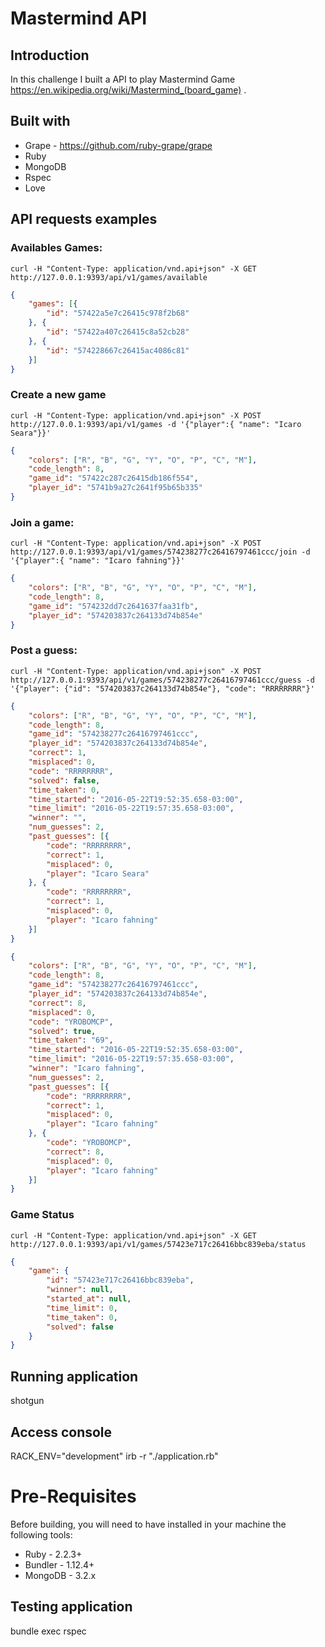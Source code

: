# Mastermind API

## Introduction
In this challenge I built a API to play Mastermind Game https://en.wikipedia.org/wiki/Mastermind_(board_game) .

## Built with
- Grape - https://github.com/ruby-grape/grape
- Ruby
- MongoDB
- Rspec
- Love
## API requests examples

### Availables Games:
```
curl -H "Content-Type: application/vnd.api+json" -X GET http://127.0.0.1:9393/api/v1/games/available
```

```json
{
	"games": [{
		"id": "57422a5e7c26415c978f2b68"
	}, {
		"id": "57422a407c26415c8a52cb28"
	}, {
		"id": "574228667c26415ac4086c81"
	}]
}
```

### Create a new game
```
curl -H "Content-Type: application/vnd.api+json" -X POST http://127.0.0.1:9393/api/v1/games -d '{"player":{ "name": "Icaro Seara"}}'
```

```json
{
	"colors": ["R", "B", "G", "Y", "O", "P", "C", "M"],
	"code_length": 8,
	"game_id": "57422c287c26415db186f554",
	"player_id": "5741b9a27c2641f95b65b335"
}
```

### Join a game:
```
curl -H "Content-Type: application/vnd.api+json" -X POST http://127.0.0.1:9393/api/v1/games/574238277c26416797461ccc/join -d '{"player":{ "name": "Icaro fahning"}}'
```

```json
{
	"colors": ["R", "B", "G", "Y", "O", "P", "C", "M"],
	"code_length": 8,
	"game_id": "574232dd7c2641637faa31fb",
	"player_id": "574203837c264133d74b854e"
}
```

### Post a guess:
```
curl -H "Content-Type: application/vnd.api+json" -X POST http://127.0.0.1:9393/api/v1/games/574238277c26416797461ccc/guess -d '{"player": {"id": "574203837c264133d74b854e"}, "code": "RRRRRRRR"}'
```

```json
{
	"colors": ["R", "B", "G", "Y", "O", "P", "C", "M"],
	"code_length": 8,
	"game_id": "574238277c26416797461ccc",
	"player_id": "574203837c264133d74b854e",
	"correct": 1,
	"misplaced": 0,
	"code": "RRRRRRRR",
	"solved": false,
	"time_taken": 0,
	"time_started": "2016-05-22T19:52:35.658-03:00",
	"time_limit": "2016-05-22T19:57:35.658-03:00",
	"winner": "",
	"num_guesses": 2,
	"past_guesses": [{
		"code": "RRRRRRRR",
		"correct": 1,
		"misplaced": 0,
		"player": "Icaro Seara"
	}, {
		"code": "RRRRRRRR",
		"correct": 1,
		"misplaced": 0,
		"player": "Icaro fahning"
	}]
}
```

```json
{
	"colors": ["R", "B", "G", "Y", "O", "P", "C", "M"],
	"code_length": 8,
	"game_id": "574238277c26416797461ccc",
	"player_id": "574203837c264133d74b854e",
	"correct": 8,
	"misplaced": 0,
	"code": "YROBOMCP",
	"solved": true,
	"time_taken": "69",
	"time_started": "2016-05-22T19:52:35.658-03:00",
	"time_limit": "2016-05-22T19:57:35.658-03:00",
	"winner": "Icaro fahning",
	"num_guesses": 2,
	"past_guesses": [{
		"code": "RRRRRRRR",
		"correct": 1,
		"misplaced": 0,
		"player": "Icaro fahning"
	}, {
		"code": "YROBOMCP",
		"correct": 8,
		"misplaced": 0,
		"player": "Icaro fahning"
	}]
}
```

### Game Status
```
curl -H "Content-Type: application/vnd.api+json" -X GET http://127.0.0.1:9393/api/v1/games/57423e717c26416bbc839eba/status
```

```json
{
	"game": {
		"id": "57423e717c26416bbc839eba",
		"winner": null,
		"started_at": null,
		"time_limit": 0,
		"time_taken": 0,
		"solved": false
	}
}
```
## Running application
shotgun

## Access console
RACK_ENV="development" irb -r "./application.rb"

# Pre-Requisites
Before building, you will need to have installed in your machine the following tools:

- Ruby - 2.2.3+
- Bundler - 1.12.4+
- MongoDB - 3.2.x

## Testing application
bundle exec rspec

